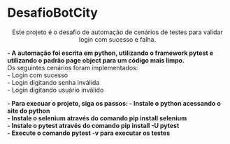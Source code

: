 # DesafioBotCity
<p align="center">Este projeto é o desafio de automação de cenários de testes para validar login com sucesso e falha.</p>

<p> <strong> - A automação foi escrita em python, utilizando o framework pytest e utilizando o padrão page object para um código mais limpo.</strong> <br>
Os seguintes cenários foram implementados:<br>
- Login com sucesso <br>
- Login digitando senha inválida<br>
- Login digitando usuário inválido<br></p>
<p> <strong> - Para execuar o projeto, siga os passos:
- Instale o python acessando o site do python<br>
- Instale o selenium através do comando <strong> pip install selenium </strong><br>
- Instale o pytest através do comando <strong> pip install -U pytest</strong><br>
- Execute o comando <strong>pytest -v </strong> para executar os testes<br>
</p>
